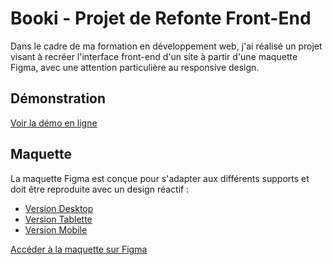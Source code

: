 # Booki - Projet de Refonte Front-End

Dans le cadre de ma formation en développement web, j'ai réalisé un projet visant à recréer l'interface front-end d'un site à partir d'une maquette Figma, avec une attention particulière au responsive design.

## Démonstration

[Voir la démo en ligne](https://hichxm.github.io/openclassroom-booki/)

## Maquette

La maquette Figma est conçue pour s'adapter aux différents supports et doit être reproduite avec un design réactif :
- [Version Desktop](./public/layout-desktop.png)
- [Version Tablette](./public/layout-tablet.png)
- [Version Mobile](./public/layout-mobile.png)

[Accéder à la maquette sur Figma](https://www.figma.com/design/r9YJyUkpVdrxzBBKGH7reY)